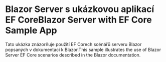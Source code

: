 # <a name="blazor-server-with-ef-core-sample-app"></a><span data-ttu-id="55bed-101">Blazor Server s ukázkovou aplikací EF Core</span><span class="sxs-lookup"><span data-stu-id="55bed-101">Blazor Server with EF Core Sample App</span></span>

<span data-ttu-id="55bed-102">Tato ukázka znázorňuje použití EF Corech scénářů serveru Blazor popsaných v dokumentaci k Blazor.</span><span class="sxs-lookup"><span data-stu-id="55bed-102">This sample illustrates the use of Blazor Server EF Core scenarios described in the Blazor documentation.</span></span>
